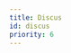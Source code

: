 ```yaml
---
title: Discus
id: discus
priority: 6
---
```


<script src="https://giscus.bundlejs.com/client.js" data-repo="okikio/bundle"
data-repo-id="MDEwOlJlcG9zaXRvcnkzNjE4NjgyNTM=" data-category="General"
data-category-id="MDE4OkRpc2N1c3Npb25DYXRlZ29yeTMyODg3MDcw" data-mapping="pathname" data-reactions-enabled="1"
data-emit-metadata="0" data-input-position="bottom" data-theme="dark" data-lang="en" data-loading="lazy"
crossorigin="anonymous" defer fetchpriority="low" client:visible
></script>